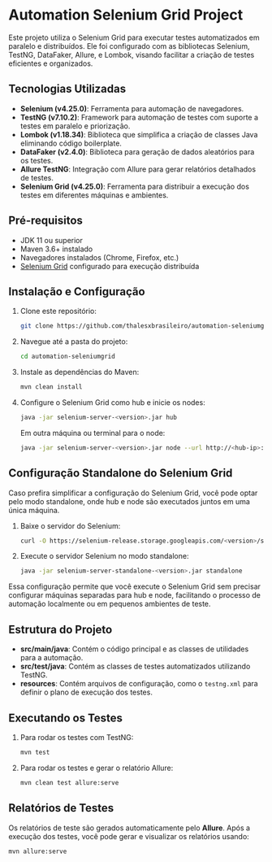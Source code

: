 # Automation Selenium Grid Project

Este projeto utiliza o Selenium Grid para executar testes automatizados em paralelo e distribuídos. Ele foi configurado com as bibliotecas Selenium, TestNG, DataFaker, Allure, e Lombok, visando facilitar a criação de testes eficientes e organizados.

## Tecnologias Utilizadas

- **Selenium (v4.25.0)**: Ferramenta para automação de navegadores.
- **TestNG (v7.10.2)**: Framework para automação de testes com suporte a testes em paralelo e priorização.
- **Lombok (v1.18.34)**: Biblioteca que simplifica a criação de classes Java eliminando código boilerplate.
- **DataFaker (v2.4.0)**: Biblioteca para geração de dados aleatórios para os testes.
- **Allure TestNG**: Integração com Allure para gerar relatórios detalhados de testes.
- **Selenium Grid (v4.25.0)**: Ferramenta para distribuir a execução dos testes em diferentes máquinas e ambientes.

## Pré-requisitos

- JDK 11 ou superior
- Maven 3.6+ instalado
- Navegadores instalados (Chrome, Firefox, etc.)
- [Selenium Grid](https://www.selenium.dev/documentation/grid/getting_started/) configurado para execução distribuída

## Instalação e Configuração

1. Clone este repositório:

    ```bash
    git clone https://github.com/thalesxbrasileiro/automation-seleniumgrid.git
    ```

2. Navegue até a pasta do projeto:

    ```bash
    cd automation-seleniumgrid
    ```

3. Instale as dependências do Maven:

    ```bash
    mvn clean install
    ```

4. Configure o Selenium Grid como hub e inicie os nodes:

    ```bash
    java -jar selenium-server-<version>.jar hub
    ```

   Em outra máquina ou terminal para o node:

    ```bash
    java -jar selenium-server-<version>.jar node --url http://<hub-ip>:4444
    ```

## Configuração Standalone do Selenium Grid

Caso prefira simplificar a configuração do Selenium Grid, você pode optar pelo modo standalone, onde hub e node são executados juntos em uma única máquina.

1. Baixe o servidor do Selenium:

    ```bash
    curl -O https://selenium-release.storage.googleapis.com/<version>/selenium-server-standalone-<version>.jar
    ```

2. Execute o servidor Selenium no modo standalone:

    ```bash
    java -jar selenium-server-standalone-<version>.jar standalone
    ```

Essa configuração permite que você execute o Selenium Grid sem precisar configurar máquinas separadas para hub e node, facilitando o processo de automação localmente ou em pequenos ambientes de teste.

## Estrutura do Projeto

- **src/main/java**: Contém o código principal e as classes de utilidades para a automação.
- **src/test/java**: Contém as classes de testes automatizados utilizando TestNG.
- **resources**: Contém arquivos de configuração, como o `testng.xml` para definir o plano de execução dos testes.

## Executando os Testes

1. Para rodar os testes com TestNG:

    ```bash
    mvn test
    ```

2. Para rodar os testes e gerar o relatório Allure:

    ```bash
    mvn clean test allure:serve
    ```

## Relatórios de Testes

Os relatórios de teste são gerados automaticamente pelo **Allure**. Após a execução dos testes, você pode gerar e visualizar os relatórios usando:

```bash
mvn allure:serve
